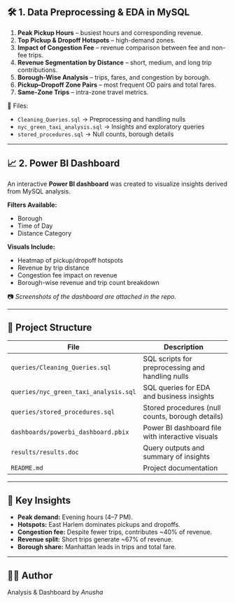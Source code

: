 ## 🛠️ 1. Data Preprocessing & EDA in MySQL

1. **Peak Pickup Hours** – busiest hours and corresponding revenue.  
2. **Top Pickup & Dropoff Hotspots** – high-demand zones.  
3. **Impact of Congestion Fee** – revenue comparison between fee and non-fee trips.  
4. **Revenue Segmentation by Distance** – short, medium, and long trip contributions.  
5. **Borough-Wise Analysis** – trips, fares, and congestion by borough.  
6. **Pickup–Dropoff Zone Pairs** – most frequent OD pairs and total fares.  
7. **Same-Zone Trips** – intra-zone travel metrics.  

📂 Files:  
- `Cleaning_Queries.sql` → Preprocessing and handling nulls  
- `nyc_green_taxi_analysis.sql` → Insights and exploratory queries  
- `stored_procedures.sql` → Null counts, borough details  

---

## 📈 2. Power BI Dashboard

An interactive **Power BI dashboard** was created to visualize insights derived from MySQL analysis.  

**Filters Available:**  
- Borough  
- Time of Day  
- Distance Category  

**Visuals Include:**  
- Heatmap of pickup/dropoff hotspots  
- Revenue by trip distance  
- Congestion fee impact on revenue  
- Borough-wise revenue and trip count breakdown  

📷 *Screenshots of the dashboard are attached in the repo.*  

---

## 📂 Project Structure

|         File                | Description |
|-----------------------------|-------------|
| `queries/Cleaning_Queries.sql`       | SQL scripts for preprocessing and handling nulls |
| `queries/nyc_green_taxi_analysis.sql` | SQL queries for EDA and business insights |
| `queries/stored_procedures.sql`      | Stored procedures (null counts, borough details) |
| `dashboards/powerbi_dashboard.pbix`  | Power BI dashboard file with interactive visuals |
| `results/results.doc`                 | Query outputs and summary of insights |
| `README.md`                           | Project documentation |

---



## 🚀 Key Insights
- **Peak demand:** Evening hours (4–7 PM).  
- **Hotspots:** East Harlem dominates pickups and dropoffs.  
- **Congestion fee:** Despite fewer trips, contributes ~40% of revenue.  
- **Revenue split:** Short trips generate ~67% of revenue.  
- **Borough share:** Manhattan leads in trips and total fare.  

---

## 👩‍💻 Author
Analysis & Dashboard by *Anusha*  


